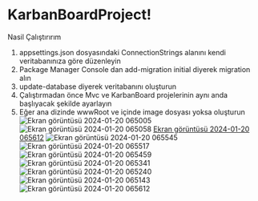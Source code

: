 # KarbanBoardProject!
Nasil Çalıştırırım
1) appsettings.json dosyasındaki ConnectionStrings alanını kendi veritabanınıza göre düzenleyin
2) Package Manager Console dan add-migration initial diyerek migration alın
3) update-database diyerek veritabanını oluşturun
4) Çalıştırmadan önce Mvc ve KarbanBoard projelerinin aynı anda başlıyacak şekilde ayarlayın
5) Eğer ana dizinde wwwRoot ve içinde image dosyası yoksa oluşturun
![Ekran görüntüsü 2024-01-20 065005](https://github.com/heytbe/KarbanBoardProject/assets/29913353/472e3e9a-c890-4ff9-9341-9bf46451f3a0)
![Ekran görüntüsü 2024-01-20 065058](https://github.com/heytbe/KarbanBoardProject/assets/29913353/93987d75-c78c-4d23-b3d5-859e7f6d0699)
[Ekran görüntüsü 2024-01-20 065612](https://github.com/heytbe/KarbanBoardProject/assets/29913353/3bc546ea-b053-41fd-bfcf-9227af68429b)
![Ekran görüntüsü 2024-01-20 065545](https://github.com/heytbe/KarbanBoardProject/assets/29913353/01d5894f-987f-4825-a8e3-55499372d1b7)
![Ekran görüntüsü 2024-01-20 065517](https://github.com/heytbe/KarbanBoardProject/assets/29913353/a367c3c6-da4d-4dc5-a23e-eab20034a22e)
![Ekran görüntüsü 2024-01-20 065459](https://github.com/heytbe/KarbanBoardProject/assets/29913353/7e6b5005-3969-49af-b8f8-76d0ff466bba)
![Ekran görüntüsü 2024-01-20 065341](https://github.com/heytbe/KarbanBoardProject/assets/29913353/3db60697-baa3-4a71-8675-89c921c5c6c0)
![Ekran görüntüsü 2024-01-20 065240](https://github.com/heytbe/KarbanBoardProject/assets/29913353/34fee4ae-7138-4ea3-8dfe-11a94c58f6d7)
![Ekran görüntüsü 2024-01-20 065143](https://github.com/heytbe/KarbanBoardProject/assets/29913353/18a5a4f7-cbcb-4e3f-b779-7bc245192a91)
![Ekran görüntüsü 2024-01-20 065612](https://github.com/heytbe/KarbanBoardProject/assets/29913353/a061be86-e5e7-4000-8547-c6c170c86bc3)
